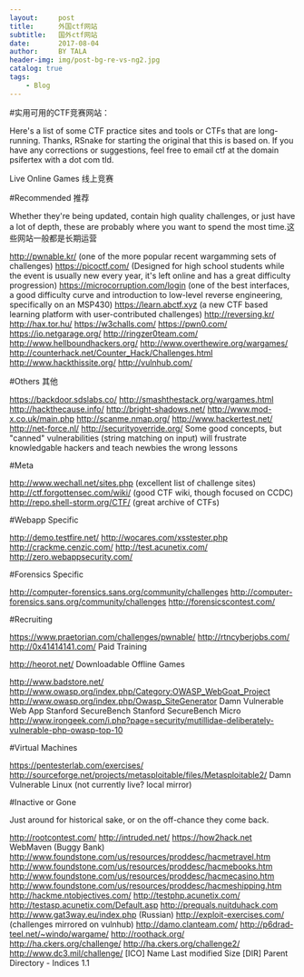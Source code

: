```yaml
---
layout:     post
title:      外国ctf网站
subtitle:   国外ctf网站
date:       2017-08-04
author:     BY TALA
header-img: img/post-bg-re-vs-ng2.jpg
catalog: true
tags:
    - Blog
---
```



#实用可用的CTF竞赛网站：


Here's a list of some CTF practice sites and tools or CTFs that are long-running. Thanks, RSnake for starting the original that this is based on. If you have any corrections or suggestions, feel free to email ctf at the domain psifertex with a dot com tld.

Live Online Games 线上竞赛

#Recommended 推荐


Whether they're being updated, contain high quality challenges, or just have a lot of depth, these are probably where you want to spend the most time.这些网站一般都是长期运营

http://pwnable.kr/ (one of the more popular recent wargamming sets of challenges)
https://picoctf.com/ (Designed for high school students while the event is usually new every year, it's left online and has a great difficulty progression)
https://microcorruption.com/login (one of the best interfaces, a good difficulty curve and introduction to low-level reverse engineering, specifically on an MSP430)
https://learn.abctf.xyz (a new CTF based learning platform with user-contributed challenges)
http://reversing.kr/
http://hax.tor.hu/
https://w3challs.com/
https://pwn0.com/
https://io.netgarage.org/
http://ringzer0team.com/
http://www.hellboundhackers.org/
http://www.overthewire.org/wargames/
http://counterhack.net/Counter_Hack/Challenges.html
http://www.hackthissite.org/
http://vulnhub.com/

#Others 其他


https://backdoor.sdslabs.co/
http://smashthestack.org/wargames.html
http://hackthecause.info/
http://bright-shadows.net/
http://www.mod-x.co.uk/main.php
http://scanme.nmap.org/
http://www.hackertest.net/
http://net-force.nl/
http://securityoverride.org/ Some good concepts, but "canned" vulnerabilities (string matching on input) will frustrate knowledgable 
hackers and teach newbies the wrong lessons

#Meta 


http://www.wechall.net/sites.php (excellent list of challenge sites)
http://ctf.forgottensec.com/wiki/ (good CTF wiki, though focused on CCDC)
http://repo.shell-storm.org/CTF/ (great archive of CTFs)

#Webapp Specific 


http://demo.testfire.net/
http://wocares.com/xsstester.php
http://crackme.cenzic.com/
http://test.acunetix.com/
http://zero.webappsecurity.com/

#Forensics Specific


http://computer-forensics.sans.org/community/challenges
http://computer-forensics.sans.org/community/challenges
http://forensicscontest.com/


#Recruiting


https://www.praetorian.com/challenges/pwnable/
http://rtncyberjobs.com/
http://0x41414141.com/
Paid Training

http://heorot.net/
Downloadable Offline Games

http://www.badstore.net/
http://www.owasp.org/index.php/Category:OWASP_WebGoat_Project
http://www.owasp.org/index.php/Owasp_SiteGenerator
Damn Vulnerable Web App
Stanford SecureBench
Stanford SecureBench Micro
http://www.irongeek.com/i.php?page=security/mutillidae-deliberately-vulnerable-php-owasp-top-10


#Virtual Machines


https://pentesterlab.com/exercises/
http://sourceforge.net/projects/metasploitable/files/Metasploitable2/
Damn Vulnerable Linux (not currently live? local mirror)


#Inactive or Gone


Just around for historical sake, or on the off-chance they come back.

http://rootcontest.com/
http://intruded.net/
https://how2hack.net
WebMaven (Buggy Bank)
http://www.foundstone.com/us/resources/proddesc/hacmetravel.htm
http://www.foundstone.com/us/resources/proddesc/hacmebooks.htm
http://www.foundstone.com/us/resources/proddesc/hacmecasino.htm
http://www.foundstone.com/us/resources/proddesc/hacmeshipping.htm
http://hackme.ntobjectives.com/
http://testphp.acunetix.com/
http://testasp.acunetix.com/Default.asp
http://prequals.nuitduhack.com
http://www.gat3way.eu/index.php (Russian)
http://exploit-exercises.com/ (challenges mirrored on vulnhub)
http://damo.clanteam.com/
http://p6drad-teel.net/~windo/wargame/
http://roothack.org/
http://ha.ckers.org/challenge/
http://ha.ckers.org/challenge2/
http://www.dc3.mil/challenge/
[ICO]	Name	Last modified	Size
[DIR]	Parent Directory	 	-
Indices 1.1
